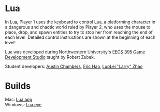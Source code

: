 # Lua  
In Lua, Player 1 uses the keyboard to control Lua, a platforming character in a dangerous and chaotic world ruled by Player 2, who uses the mouse to place, drop, and spawn entities to try to stop her from reaching the end of each level. Detailed control instructions are shown at the beginning of each level!  
  
Lua was developed during Northwestern University's [EECS 395 Game Development Studio](http://robert.zubek.net/docs/games-studio-2017/) taught by Robert Zubek.  
  
Student developers: [Austin Chambers](https://github.com/austinchambers1), [Eric Hao](https://github.com/brotatotes), [LuoLei "Larry" Zhao](https://github.com/drdoak)  

# Builds
Mac: [Lua.app](https://drive.google.com/open?id=0B1st1Mlro2-iclZITW9NWk1HYkE)  
Windows: [Lua.exe](https://drive.google.com/open?id=0B1st1Mlro2-iaGQxMkxrVXkwMGM)
